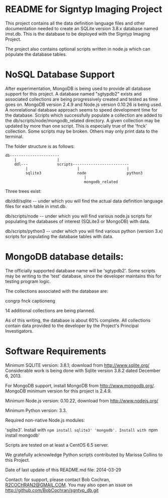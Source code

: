 # README for Signtyp Imaging Project

This project contains all the data definition language files and other documentation needed to
create an SQLite version 3.8.x database named imst.db. This is the database to be deployed
with the Signtyp Imaging Project.

The project also contains optional scripts written in node.js which can populate the 
database tables.

# NoSQL Database Support

After experimentation, MongoDB is being used to provide all database support
for this project. A database named "sgtypdb2" exists and associated collections 
are being progressively created and tested as time goes on. MongoDB version 2.4.9 and Node.js 
version 0.10.26 is being used. A nonrelational database approach seems to speed
development time for the database. Scripts which successfully populate a collection are 
added to the db/scripts/node/mongodb_related directory. A given collection may be updated 
by more than one script. This is especially true of the 'fnck' collection. 
Some scripts may be broken. Others may only print data to the terminal.  

The folder structure is as follows:

```
db----------------------
    |                  |
    ddl---             scripts-------------------------
         |                      |                     |
         sqlite3                node                  python3
                                   |
                                   mongodb_related
```

Three trees exist:

db/ddl/sqlite -- under which you will find the actual data definition language files
for each table in imst.db.

db/scripts/node -- under which you will find various node.js scripts for populating 
the databases of interest (SQLite3 or MongoDB) with data.

db/scripts/python3 -- under which you will find various python (version 3.x) scripts for 
populating the database tables with data.

# MongoDB database details:

The officially supported database name will be  'sgtypdb2'. Some scripts may be writing to
the 'test' database, since the developer maintains this for testing program logic.

The collections associated with the database are:

congrp
fnck
captioneng

14 additional collections are being planned.

As of this writing, the database is about 60% complete. All collections contain data
provided to the developer by the Project's Principal Investigators.

# Software Requirements

Minimum SQLITE version: 3.8.1; download from http://www.sqlite.org/
    Considerable work is being done with Sqlite version 3.8.2 dated 
    December 6, 2013.

For MongoDB support, install MongoDB from http://www.mongodb.org/. 
MongoDB minimum version for this project is 2.4.9.

Minimum Node.js version: 0.10.22, download from http://www.nodejs.org/

Minimum Python version: 3.3.

Required non-native Node.js modules:
 
   'sqlite3'. Install with `npm install sqlite3'
   'mongodb'. Install with `npm install mongodb'

Scripts are tested on at least a CentOS 6.5 server.

We gratefully acknowledge Python scripts contributed by Marissa Collins to this Project.

Date of last update of this README.md file: 2014-03-29

Contact: for support, please contact Bob Cochran, R2COCHRAN2@GMAIL.COM. You may also
open an issue on http://github.com/BobCochran/sgntyp_db.git


